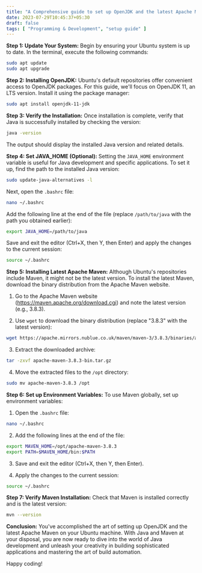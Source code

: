 ```yaml
---
title: "A Comprehensive guide to set up OpenJDK and the latest Apache Maven on ubuntu"
date: 2023-07-29T10:45:37+05:30
draft: false
tags: [ "Programming & Development", "setup guide" ]
---
```

**Step 1: Update Your System:**
Begin by ensuring your Ubuntu system is up to date. In the terminal, execute the following commands:

```bash
sudo apt update
sudo apt upgrade
```

**Step 2: Installing OpenJDK:**
Ubuntu's default repositories offer convenient access to OpenJDK packages. For this guide, we'll focus on OpenJDK 11, an LTS version. Install it using the package manager:

```bash
sudo apt install openjdk-11-jdk
```

**Step 3: Verify the Installation:**
Once installation is complete, verify that Java is successfully installed by checking the version:

```bash
java -version
```

The output should display the installed Java version and related details.

**Step 4: Set JAVA_HOME (Optional):**
Setting the `JAVA_HOME` environment variable is useful for Java development and specific applications. To set it up, find the path to the installed Java version:

```bash
sudo update-java-alternatives -l
```

Next, open the `.bashrc` file:

```bash
nano ~/.bashrc
```

Add the following line at the end of the file (replace `/path/to/java` with the path you obtained earlier):

```bash
export JAVA_HOME=/path/to/java
```

Save and exit the editor (Ctrl+X, then Y, then Enter) and apply the changes to the current session:

```bash
source ~/.bashrc
```

**Step 5: Installing Latest Apache Maven:**
Although Ubuntu's repositories include Maven, it might not be the latest version. To install the latest Maven, download the binary distribution from the Apache Maven website.

1. Go to the Apache Maven website (https://maven.apache.org/download.cgi) and note the latest version (e.g., 3.8.3).

2. Use `wget` to download the binary distribution (replace "3.8.3" with the latest version):

```bash
wget https://apache.mirrors.nublue.co.uk/maven/maven-3/3.8.3/binaries/apache-maven-3.8.3-bin.tar.gz
```

3. Extract the downloaded archive:

```bash
tar -zxvf apache-maven-3.8.3-bin.tar.gz
```

4. Move the extracted files to the `/opt` directory:

```bash
sudo mv apache-maven-3.8.3 /opt
```

**Step 6: Set up Environment Variables:**
To use Maven globally, set up environment variables:

1. Open the `.bashrc` file:

```bash
nano ~/.bashrc
```

2. Add the following lines at the end of the file:

```bash
export MAVEN_HOME=/opt/apache-maven-3.8.3
export PATH=$MAVEN_HOME/bin:$PATH
```

3. Save and exit the editor (Ctrl+X, then Y, then Enter).

4. Apply the changes to the current session:

```bash
source ~/.bashrc
```

**Step 7: Verify Maven Installation:**
Check that Maven is installed correctly and is the latest version:

```bash
mvn --version
```

**Conclusion:**
You've accomplished the art of setting up OpenJDK and the latest Apache Maven on your Ubuntu machine. With Java and Maven at your disposal, you are now ready to dive into the world of Java development and unleash your creativity in building sophisticated applications and mastering the art of build automation.

Happy coding!
